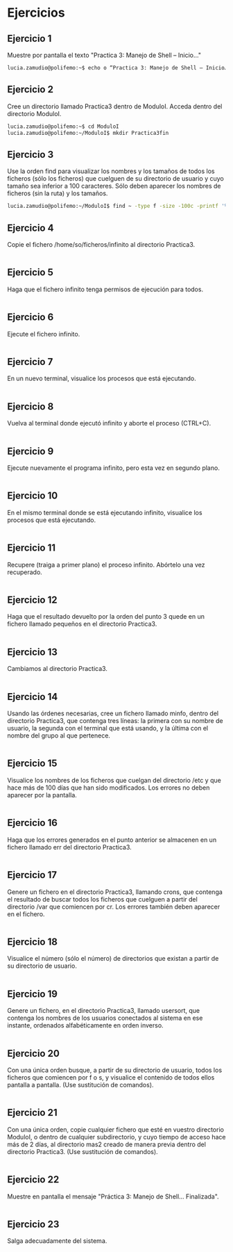 
# Ejercicios

## Ejercicio 1
Muestre por pantalla el texto "Practica 3: Manejo de Shell – Inicio…"
```bash
lucia.zamudio@polifemo:~$ echo o “Practica 3: Manejo de Shell – Inicio…”
```

## Ejercicio 2
Cree un directorio llamado Practica3 dentro de ModuloI. Acceda dentro del directorio ModuloI.
```bash
lucia.zamudio@polifemo:~$ cd ModuloI
lucia.zamudio@polifemo:~/ModuloI$ mkdir Practica3fin
```
## Ejercicio 3
Use la orden find para visualizar los nombres y los tamaños de todos los ficheros (sólo los ficheros) que cuelguen de su directorio de usuario y cuyo tamaño sea inferior a 100 caracteres. Sólo deben aparecer los nombres de ficheros (sin la ruta) y los tamaños.
```bash
lucia.zamudio@polifemo:~/ModuloI$ find ~ -type f -size -100c -printf '%f...%b\n'
```
## Ejercicio 4
Copie el fichero /home/so/ficheros/infinito al directorio Practica3.
```bash

```
## Ejercicio 5
Haga que el fichero infinito tenga permisos de ejecución para todos.
```bash

```
## Ejercicio 6
Ejecute el fichero infinito.
```bash

```
## Ejercicio 7
En un nuevo terminal, visualice los procesos que está ejecutando.
```bash

```
## Ejercicio 8
Vuelva al terminal donde ejecutó infinito y aborte el proceso (CTRL+C).
```bash

```
## Ejercicio 9
Ejecute nuevamente el programa infinito, pero esta vez en segundo plano.
```bash

```
## Ejercicio 10
En el mismo terminal donde se está ejecutando infinito, visualice los procesos que está ejecutando.
```bash

```
## Ejercicio 11
Recupere (traiga a primer plano) el proceso infinito. Abórtelo una vez recuperado.
```bash

```
## Ejercicio 12
Haga que el resultado devuelto por la orden del punto 3 quede en un fichero llamado pequeños en el directorio Practica3.
```bash

```
## Ejercicio 13
Cambiamos al directorio Practica3.
```bash

```
## Ejercicio 14
Usando las órdenes necesarias, cree un fichero llamado minfo, dentro del directorio Practica3, que contenga tres líneas: la primera con su nombre de usuario, la segunda con el terminal que está usando, y la última con el nombre del grupo al que pertenece.
```bash

```
## Ejercicio 15
Visualice los nombres de los ficheros que cuelgan del directorio /etc y que hace más de 100 días que han sido modificados. Los errores no deben aparecer por la pantalla.
```bash

```
## Ejercicio 16
Haga que los errores generados en el punto anterior se almacenen en un fichero llamado err del directorio Practica3.
```bash

```
## Ejercicio 17
Genere un fichero en el directorio Practica3, llamando crons, que contenga el resultado de buscar todos los ficheros que cuelguen a partir del directorio /var que comiencen por cr. Los errores también deben aparecer en el fichero.
```bash

```
## Ejercicio 18
Visualice el número (sólo el número) de directorios que existan a partir de su directorio de usuario.
```bash

```
## Ejercicio 19
Genere un fichero, en el directorio Practica3, llamado usersort, que contenga los nombres de los usuarios conectados al sistema en ese instante, ordenados alfabéticamente en orden inverso.
```bash

```
## Ejercicio 20
Con una única orden busque, a partir de su directorio de usuario, todos los ficheros que comiencen por f o s, y visualice el contenido de todos ellos pantalla a pantalla. (Use sustitución de comandos).
```bash

```
## Ejercicio 21
Con una única orden, copie cualquier fichero que esté en vuestro directorio ModuloI, o dentro de cualquier subdirectorio, y cuyo tiempo de acceso hace más de 2 días, al directorio mas2 creado de manera previa dentro del directorio Practica3. (Use sustitución de comandos).
```bash

```
## Ejercicio 22
Muestre en pantalla el mensaje "Práctica 3: Manejo de Shell… Finalizada".
```bash

```
## Ejercicio 23
Salga adecuadamente del sistema.
```bash

```
